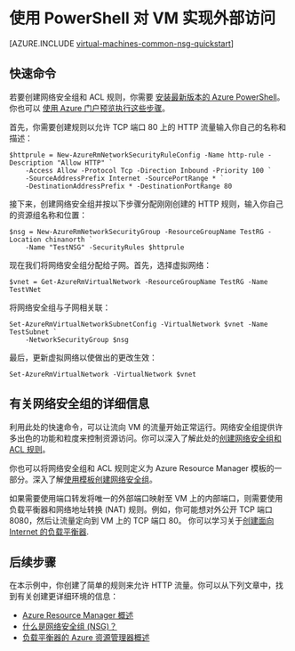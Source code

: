 <properties
   pageTitle="使用 PowerShell 对 VM 实现外部访问 | Azure"
   description="了解如何打开端口/创建终结点，以便允许使用 Resource Manager 部署模型和 Azure PowerShell 从外部访问 Windows VM"
   services="virtual-machines-windows"
   documentationCenter=""
   authors="iainfoulds"
   manager="timlt"
   editor=""/>

<tags
	ms.service="virtual-machines-windows"
	ms.date="08/08/2016"
	wacn.date="09/30/2016"/>

# 使用 PowerShell 对 VM 实现外部访问
[AZURE.INCLUDE [virtual-machines-common-nsg-quickstart](../../includes/virtual-machines-common-nsg-quickstart.md)]

## 快速命令
若要创建网络安全组和 ACL 规则，你需要 [ 安装最新版本的 Azure PowerShell](/documentation/articles/powershell-install-configure/)。你也可以 [ 使用 Azure 门户预览执行这些步骤](/documentation/articles/virtual-machines-windows-nsg-quickstart-portal/)。

首先，你需要创建规则以允许 TCP 端口 80 上的 HTTP 流量输入你自己的名称和描述：

	$httprule = New-AzureRmNetworkSecurityRuleConfig -Name http-rule -Description "Allow HTTP" `
	    -Access Allow -Protocol Tcp -Direction Inbound -Priority 100 `
	    -SourceAddressPrefix Internet -SourcePortRange * `
	    -DestinationAddressPrefix * -DestinationPortRange 80

接下来，创建网络安全组并按以下步骤分配刚刚创建的 HTTP 规则，输入你自己的资源组名称和位置：

	$nsg = New-AzureRmNetworkSecurityGroup -ResourceGroupName TestRG -Location chinanorth `
	    -Name "TestNSG" -SecurityRules $httprule

现在我们将网络安全组分配给子网。首先，选择虚拟网络：

	$vnet = Get-AzureRmVirtualNetwork -ResourceGroupName TestRG -Name TestVNet

将网络安全组与子网相关联：

	Set-AzureRmVirtualNetworkSubnetConfig -VirtualNetwork $vnet -Name TestSubnet `
	    -NetworkSecurityGroup $nsg

最后，更新虚拟网络以使做出的更改生效：

	Set-AzureRmVirtualNetwork -VirtualNetwork $vnet

## <a name="more-information-on-network-security-groups"></a> 有关网络安全组的详细信息
利用此处的快速命令，可以让流向 VM 的流量开始正常运行。网络安全组提供许多出色的功能和粒度来控制资源访问。你可以深入了解此处的[创建网络安全组和 ACL 规则](/documentation/articles/virtual-networks-create-nsg-arm-ps/)。

你也可以将网络安全组和 ACL 规则定义为 Azure Resource Manager 模板的一部分。深入了解[使用模板创建网络安全组](/documentation/articles/virtual-networks-create-nsg-arm-template/)。

如果需要使用端口转发将唯一的外部端口映射至 VM 上的内部端口，则需要使用负载平衡器和网络地址转换 (NAT) 规则。例如，你可能想对外公开 TCP 端口 8080，然后让流量定向到 VM 上的 TCP 端口 80。 你可以学习关于[创建面向 Internet 的负载平衡器](/documentation/articles/load-balancer-get-started-internet-arm-ps/).

## 后续步骤
在本示例中，你创建了简单的规则来允许 HTTP 流量。你可以从下列文章中，找到有关创建更详细环境的信息：

- [Azure Resource Manager 概述](/documentation/articles/resource-group-overview/)
- [什么是网络安全组 (NSG)？](/documentation/articles/virtual-networks-nsg/)
- [负载平衡器的 Azure 资源管理器概述](/documentation/articles/load-balancer-arm/) 

<!---HONumber=Mooncake_0704_2016-->